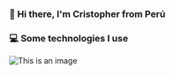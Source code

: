 ### 👋 Hi there, I'm Cristopher from Perú

### 💻 Some technologies I use
![This is an image](https://img.shields.io/badge/React-20232A?style=for-the-badge&logo=react&logoColor=61DAFB)
